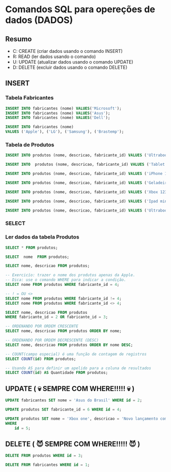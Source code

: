 # Comandos SQL para opereções de dados (DADOS)

## Resumo 

- C: CREATE (criar dados usando o comando INSERT)
- R: READ (ler dados usando o comando)
- U: UPDATE (atualizar dados usando o comando UPDATE)
- D: DELETE (excluir dados usando o comando DELETE)

## INSERT

### Tabela Fabricantes

```sql
INSERT INTO fabricantes (nome) VALUES('Microsoft');
INSERT INTO fabricantes (nome) VALUES('Asus');
INSERT INTO fabricantes (nome) VALUES('Dell');

INSERT INTO fabricantes (nome)
VALUES ('Apple'), ('LG'), ('Samsung'), ('Brastemp');
```

### Tabela de Produtos

```sql
INSERT INTO produtos (nome, descricao, fabricante_id) VALUES ('Ultrabook', 'Laptop de última geração com processador Intel core i9 e memória de 16 gb RAM.', 3);
```

```sql
INSERT INTO  produtos (nome, descricao, fabricante_id) VALUES ('Tablet Android', 'Tablet com a versão 13 do sistema Android, com tela de 10 polegadas e 64 GB de armazenamento.', 6);
```

```sql
INSERT INTO produtos (nome, descricao, fabricante_id) VALUES ('iPhone 13 Pro Max', 'Alta durabilidade, processador XYZ 14, 128 GB de armazenamento, 6 GB de RAM e caro pra caramba.', 4);
```

```sql
INSERT INTO produtos (nome, descricao, fabricante_id) VALUES ('Geladeira', 'Refrigerador frost-free com acesso à Internet e bla bla bla.', 7);
```

```sql
INSERT INTO produtos (nome, descricao, fabricante_id) VALUES ('Xbox 123', 'Vídeo-game de última geração.', 1);
```

```sql
INSERT INTO produtos (nome, descricao, fabricante_id) VALUES ('Ipad mini', 'Tablet Apple com tela retina de 4k', 4);
```

```sql
INSERT INTO produtos (nome, descricao, fabricante_id) VALUES ('Ultrabook', 'Equipamento com processador AMD Ryzen, 12 GB de RAM.', 2);
```

### SELECT 

### Ler dados da tabela Produtos

```sql
SELECT * FROM produtos;

SELECT  nome  FROM produtos;

SELECT nome, descricao FROM produtos;

-- Exercicío: trazer o nome dos produtos apenas da Apple.
-- Dica: use o comando WHERE para indicar a condição.
SELECT nome FROM produtos WHERE fabricante_id = 4;

-- ! = OU <>
SELECT nome FROM produtos WHERE fabricante_id != 4;
SELECT nome FROM produtos WHERE fabricante_id <> 4;

SELECT nome, descricao FROM produtos
WHERE fabricante_id = 2 OR fabricante_id = 3;

-- ORDENANDO POR ORDEM CRESCENTE
SELECT nome, descricao FROM produtos ORDER BY nome;

-- ORDENANDO POR ORDEM DECRESCENTE (DESC)
SELECT nome, descricao FROM produtos ORDER BY nome DESC;

-- COUNT(campo especial) é uma função de contagem de registros
SELECT COUNT(id) FROM produtos;

-- Usando AS para definir um apelido para a coluna de resultados
SELECT COUNT(id) AS Quantidade FROM produtos;
```

## UPDATE ( 💀 SEMPRE COM WHERE!!!!! 💀 )

```sql
UPDATE fabricantes SET nome = 'Asus do Brasil' WHERE id = 2;

UPDATE produtos SET fabricante_id = 6 WHERE id = 4;

UPDATE produtos SET nome = 'Xbox one', descricao = 'Novo lançamento com parcelamento em 256x.'
WHERE 
    id = 5;
```

## DELETE ( 😈 SEMPRE COM WHERE!!!!! 😈 )

```sql
DELETE FROM produtos WHERE id = 3;

DELETE FROM fabricantes WHERE id = 1;
```